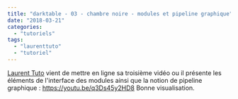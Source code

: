 ```yaml
---
title: "darktable - 03 - chambre noire - modules et pipeline graphique"
date: "2018-03-21"
categories: 
  - "tutoriels"
tags: 
  - "laurenttuto"
  - "tutoriel"
---
```


[Laurent Tuto](https://www.youtube.com/channel/UC_cUwX_8lPpve50jaOPt9VQ) vient de mettre en ligne sa troisième vidéo ou il présente les éléments de l'interface des modules ainsi que la notion de pipeline graphique : https://youtu.be/q3Ds45y2HD8 Bonne visualisation.
